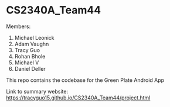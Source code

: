 # CS2340A_Team44

Members:
1) Michael Leonick
2) Adam Vaughn
3) Tracy Guo
4) Rohan Bhole
5) Michael V
6) Daniel Deller

This repo contains the codebase for the Green Plate Android App

Link to summary website: https://tracyguo15.github.io/CS2340A_Team44/project.html
